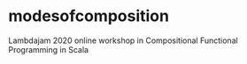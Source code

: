# modesofcomposition
Lambdajam 2020 online workshop in Compositional Functional Programming in Scala
